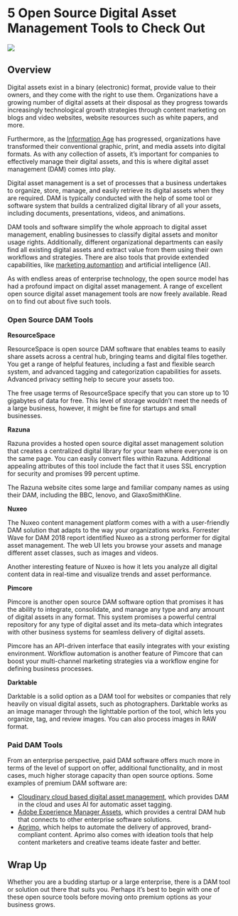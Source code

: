 # 5 Open Source Digital Asset Management Tools to Check Out

![](https://cdn.pixabay.com/photo/2013/10/25/17/26/tree-200795_1280.jpg)


## Overview

Digital assets exist in a binary (electronic) format, provide value to their owners, and they come with the right to use them. Organizations have a growing number of digital assets at their disposal as they progress towards increasingly technological growth strategies through content marketing on blogs and video websites, website resources such as white papers, and more. 

Furthermore, as the [Information Age](https://searchcio.techtarget.com/definition/Information-Age) has progressed, organizations have transformed their conventional graphic, print, and media assets into digital formats. As with any collection of assets, it’s important for companies to effectively manage their digital assets, and this is where digital asset management (DAM) comes into play. 

Digital asset management is a set of processes that a business undertakes to organize, store, manage, and easily retrieve its digital assets when they are required. DAM is typically conducted with the help of some tool or software system that builds a centralized digital library of all your assets, including documents, presentations, videos, and animations. 

DAM tools and software simplify the whole approach to digital asset management, enabling businesses to classify digital assets and monitor usage rights. Additionally, different organizational departments can easily find all existing digital assets and extract value from them using their own workflows and strategies. There are also tools that provide extended capabilities, like [marketing automantion](https://technologyadvice.com/marketing-automation/) and artificial intelligence (AI). 

As with endless areas of enterprise technology, the open source model has had a profound impact on digital asset management. A range of excellent open source digital asset management tools are now freely available. Read on to find out about five such tools. 

### Open Source DAM Tools
**ResourceSpace**

ResourceSpace is open source DAM software that enables teams to easily share assets across a central hub, bringing teams and digital files together. You get a range of helpful features, including a fast and flexible search system, and advanced tagging and categorization capabilities for assets.  Advanced privacy setting help to secure your assets too. 

The free usage terms of ResourceSpace specify that you can store up to 10 gigabytes of data for free. This level of storage wouldn’t meet the needs of a large business, however, it might be fine for startups and small businesses. 


**Razuna**

Razuna provides a hosted open source digital asset management solution that creates a centralized digital library for your team where everyone is on the same page. You can easily convert files within Razuna. Additional appealing attributes of this tool include the fact that it uses SSL encryption for security and promises 99 percent uptime. 

The Razuna website cites some large and familiar company names as using their DAM, including the BBC, lenovo, and GlaxoSmithKline.  

**Nuxeo**

The Nuxeo content management platform comes with a with a user-friendly DAM solution that adapts to the way your organizations works. Forrester Wave for DAM 2018 report identified Nuxeo as a strong performer for digital asset management. The web UI lets you browse your assets and manage different asset classes, such as images and videos. 

Another interesting feature of Nuxeo is how it lets you analyze all digital content data in real-time and visualize trends and asset performance. 

**Pimcore**

Pimcore is another open source DAM software option that promises it has the ability to integrate, consolidate, and manage any type and any amount of digital assets in any format. This system promises a powerful central repository for any type of digital asset and its meta-data which integrates with other business systems for seamless delivery of digital assets.  

Pimcore has an API-driven interface that easily integrates with your existing environment. Workflow automation is another feature of Pimcore that can boost your multi-channel marketing strategies via a workflow engine for defining business processes. 

**Darktable**

Darktable is a solid option as a DAM tool for websites or companies that rely heavily on visual digital assets, such as photographers. Darktable works as an image manager through the lighttable portion of the tool, which lets you organize, tag, and review images. You can also process images in RAW format. 

### Paid DAM Tools
From an enterprise perspective, paid DAM software offers much more in terms of the level of support on offer, additional functionality, and in most cases, much higher storage capacity than open source options. Some examples of premium DAM software are:

* [Cloudinary cloud based digital asset management](https://cloudinary.com/solutions/digital_asset_management), which provides DAM in the cloud and uses AI for automatic asset tagging. 
* [Adobe Experience Manager Assets](https://www.adobe.com/experience-cloud/topics/digital-asset-management.html), which provides a central DAM hub that connects to other enterprise software solutions. 
* [Aprimo](https://www.aprimo.com/platform/digital-asset-management/), which helps to automate the delivery of approved, brand-compliant content. Aprimo also comes with ideation tools that help content marketers and creative teams ideate faster and better.

## Wrap Up
Whether you are a budding startup or a large enterprise, there is a DAM tool or solution out there that suits you. Perhaps it’s best to begin with one of these open source tools before moving onto premium options as your business grows. 

